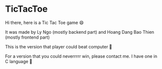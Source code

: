 # TicTacToe
Hi there, here is a Tic Tac Toe game :smile:

It was made by Ly Ngo (mostly backend part) and Hoang Dang Bao Thien (mostly frontend part)

This is the version that player could beat computer :angel:

For a version that you could neverrrrr win, please contact me. I have one in C language :unicorn:
